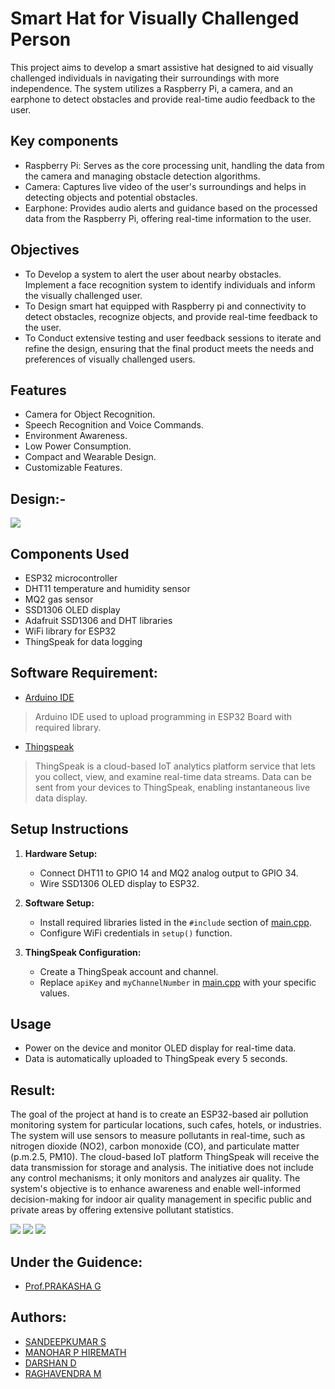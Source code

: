 <h1>Smart Hat for Visually Challenged Person</h1>

<p>This project aims to develop a smart assistive hat designed to aid visually challenged individuals in navigating their surroundings with more independence. The system utilizes a Raspberry Pi, a camera, and an earphone to detect obstacles and provide real-time audio feedback to the user.</p>

## Key components
- Raspberry Pi: Serves as the core processing unit, handling the data from the camera and managing obstacle detection algorithms.
- Camera: Captures live video of the user's surroundings and helps in detecting objects and potential obstacles.
- Earphone: Provides audio alerts and guidance based on the processed data from the Raspberry Pi, offering real-time information to the user.

## Objectives
- To Develop a system to alert the user about nearby obstacles. Implement a face recognition system to identify individuals and inform the visually challenged user.
- To Design smart hat equipped with Raspberry pi and connectivity to detect obstacles, recognize objects, and provide real-time feedback to the user.
- To Conduct extensive testing and user feedback sessions to iterate and refine the design, ensuring that the final product meets the needs and preferences of visually challenged users. 


## Features
- Camera for Object Recognition.
- Speech Recognition and Voice Commands.
- Environment Awareness.
- Low Power Consumption.
- Compact and Wearable Design.
- Customizable Features.

## Design:-
<p>
  <img src="Images/design.png"/> 
</p>

## Components Used
- ESP32 microcontroller
- DHT11 temperature and humidity sensor
- MQ2 gas sensor
- SSD1306 OLED display
- Adafruit SSD1306 and DHT libraries
- WiFi library for ESP32
- ThingSpeak for data logging

## Software Requirement:
- [Arduino IDE](https://www.arduino.cc/)
> Arduino IDE used to upload programming in ESP32 Board with required library.
- [Thingspeak](https://thingspeak.com/)
> ThingSpeak is a cloud-based IoT analytics platform service that lets you collect, view, and examine real-time data streams. Data can be sent from your devices to ThingSpeak, enabling instantaneous live data display.

## Setup Instructions
1. **Hardware Setup:**
   - Connect DHT11 to GPIO 14 and MQ2 analog output to GPIO 34.
   - Wire SSD1306 OLED display to ESP32.

2. **Software Setup:**
   - Install required libraries listed in the `#include` section of [main.cpp](air_pollution_monitoring_esp32.ino).
   - Configure WiFi credentials in `setup()` function.

3. **ThingSpeak Configuration:**
   - Create a ThingSpeak account and channel.
   - Replace `apiKey` and `myChannelNumber` in [main.cpp](air_pollution_monitoring_esp32.ino) with your specific values.

## Usage
- Power on the device and monitor OLED display for real-time data.
- Data is automatically uploaded to ThingSpeak every 5 seconds.

## Result:
<p>The goal of the project at hand is to create an ESP32-based air pollution monitoring system for particular locations, such cafes, hotels, or industries. The system will use sensors to measure pollutants in real-time, such as nitrogen dioxide (NO2), carbon monoxide (CO), and particulate matter (p.m.2.5, PM10). The cloud-based IoT platform ThingSpeak will receive the data transmission for storage and analysis. The initiative does not include any control mechanisms; it only monitors and analyzes air quality. The system's objective is to enhance awareness and enable well-informed decision-making for indoor air quality management in specific public and private areas by offering extensive pollutant statistics.</p>
<p>
  <img src="Images/ThingSpeak op1.png"/> 
  <img src="Images/ThingSpeak op2.png"/> 
  <img src="Images/ThingSpeak op3.png"/> 
</p>

## Under the Guidence:
- [Prof.PRAKASHA G](https://www.linkedin.com/in/prakasha-g-76a609193)

## Authors:
- [SANDEEPKUMAR S](https://www.linkedin.com/in/sandeepkumar-s-233721241/)
- [MANOHAR P HIREMATH](https://www.youtube.com/@ManoharHiremath)
- [DARSHAN D](https://www.youtube.com/@Darshan_d_Naik)
- [RAGHAVENDRA M](https://www.instagram.com/_raghu_m_.46?igsh=MXNjNGcydG1vaWhiOQ==)
